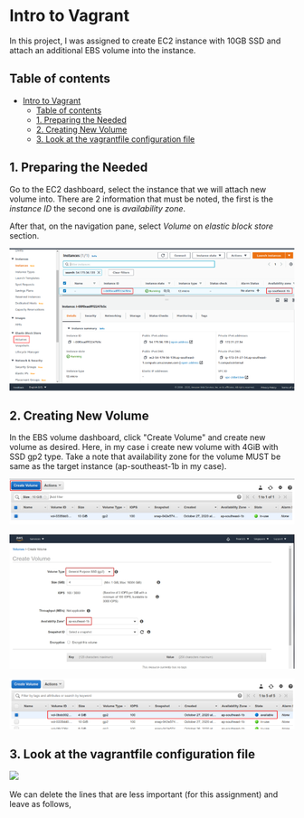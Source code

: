 # Intro to Vagrant
In this project, I was assigned to create EC2 instance with 10GB SSD and attach an additional EBS volume into the instance.

## Table of contents
- [Intro to Vagrant](#intro-to-vagrant)
  - [Table of contents](#table-of-contents)
  - [1. Preparing the Needed](#1-preparing-the-needed)
  - [2. Creating New Volume](#2-creating-new-volume)
  - [3. Look at the vagrantfile configuration file](#3-look-at-the-vagrantfile-configuration-file)

## 1. Preparing the Needed

Go to the EC2 dashboard, select the instance that we will attach new volume into. There are 2 information that must be noted, the first is the _instance ID_ the second one is _availability zone_.

After that, on the navigation pane, select _Volume_ on _elastic block store_ section.

![](img/001.png)

## 2. Creating New Volume

In the EBS volume dashboard, click "Create Volume" and create new volume as desired. Here, in my case i create new volume with 4GiB with SSD gp2 type. Take a note that availability zone for the volume MUST be same as the target instance (ap-southeast-1b in my case).

![](img/002.png)

![](img/003.png)

![](img/004.png)


## 3. Look at the vagrantfile configuration file

![](img/intro-vgr-003.png)

We can delete the lines that are less important (for this assignment) and leave as follows,

